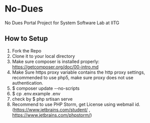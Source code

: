 # No-Dues
No Dues Portal Project for System Software Lab at IITG

## How to Setup
1. Fork the Repo
2. Clone it to your local directory
3. Make sure composer is installed properly: https://getcomposer.org/doc/00-intro.md
4. Make Sure https proxy variable contains the http proxy settings, recommended to use php5, make sure proxy does not use authentication.
5. $ composer update --no-scripts
6. $ cp .env.example .env
7. check by $ php srtisan serve
8. Recommend to use PHP Storm, get License using webmail id. (https://www.jetbrains.com/student/ , https://www.jetbrains.com/phpstorm/)

